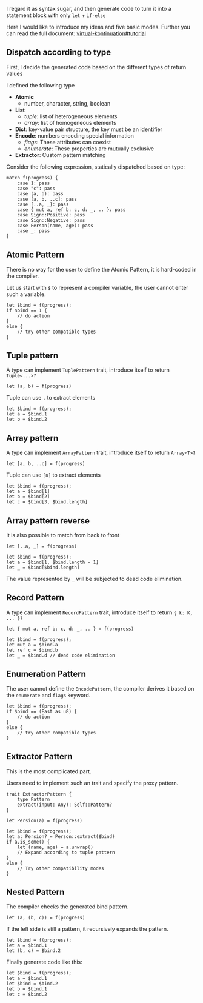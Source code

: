 I regard it as syntax sugar, and then generate code to turn it into a statement block with only `let` + `if-else`

Here I would like to introduce my ideas and five basic modes. Further you can read the full document: [virtual-kontinuation#tutorial](https://valkyrie-language.netlify.app/en/#tutorial)

## Dispatch according to type

First, I decide the generated code based on the different types of return values

I defined the following type
- **Atomic**
    - number, character, string, boolean
- **List**
    - *tuple*: list of heterogeneous elements
    - *array*: list of homogeneous elements
- **Dict**: key-value pair structure, the key must be an identifier
- **Encode**: numbers encoding special information
    - *flags*: These attributes can coexist
    - *enumerate*: These properties are mutually exclusive
- **Extractor**: Custom pattern matching

Consider the following expression, statically dispatched based on type:

```valkyrie
match f(progress) {
    case 1: pass
    case "c": pass
    case (a, b): pass
    case [a, b, ..c]: pass
    case [..a, _]: pass
    case { mut a, ref b: c, d: _, .. }: pass
    case Sign::Positive: pass
    case Sign::Negative: pass
    case Person(name, age): pass
    case _: pass
}
```

## Atomic Pattern

There is no way for the user to define the Atomic Pattern, it is hard-coded in the compiler.

Let us start with `$` to represent a compiler variable, the user cannot enter such a variable.

```valkyrie
let $bind = f(progress);
if $bind == 1 {
    // do action
}
else {
    // try other compatible types
}
```

## Tuple pattern

A type can implement `TuplePattern` trait, introduce itself to return `Tuple<...>?`

```valkyrie
let (a, b) = f(progress)
```

Tuple can use `.` to extract elements

```valkyrie
let $bind = f(progress);
let a = $bind.1
let b = $bind.2
```

## Array pattern

A type can implement `ArrayPattern` trait, introduce itself to return `Array<T>?`

```valkyrie
let [a, b, ..c] = f(progress)
```

Tuple can use `[n]` to extract elements

```valkyrie
let $bind = f(progress);
let a = $bind[1]
let b = $bind[2]
let c = $bind[3, $bind.length]
```

## Array pattern reverse

It is also possible to match from back to front

```valkyrie
let [..a, _] = f(progress)
```

```valkyrie
let $bind = f(progress);
let a = $bind[1, $bind.length - 1]
let _ = $bind[$bind.length]
```

The value represented by `_` will be subjected to dead code elimination.

## Record Pattern

A type can implement `RecordPattern` trait, introduce itself to return `{ k: K, ... }?`

```valkyrie
let { mut a, ref b: c, d: _, .. } = f(progress)
```

```valkyrie
let $bind = f(progress);
let mut a = $bind.a
let ref c = $bind.b
let _ = $bind.d // dead code elimination
```

## Enumeration Pattern

The user cannot define the `EncodePattern`, the compiler derives it based on the `enumerate` and `flags` keyword.

```valkyrie
let $bind = f(progress);
if $bind == (East as u8) {
    // do action
}
else {
    // try other compatible types
}
```

## Extractor Pattern

This is the most complicated part.

Users need to implement such an trait and specify the proxy pattern.

```valkyrie
trait ExtractorPattern {
    type Pattern    
    extract(input: Any): Self::Pattern?
}
```

```valkyrie
let Persion(a) = f(progress)
```

```valkyrie
let $bind = f(progress);
let a: Persion? = Person::extract($bind)
if a.is_some() {
    let (name, age) = a.unwrap()
    // Expand according to tuple pattern
}
else {
    // Try other compatibility modes
}
```

## Nested Pattern

The compiler checks the generated bind pattern.

```valkyrie
let (a, (b, c)) = f(progress)
```

If the left side is still a pattern, it recursively expands the pattern.

```valkyrie
let $bind = f(progress);
let a = $bind.1
let (b, c) = $bind.2
```

Finally generate code like this:

```
let $bind = f(progress);
let a = $bind.1
let $bind = $bind.2
let b = $bind.1
let c = $bind.2
```